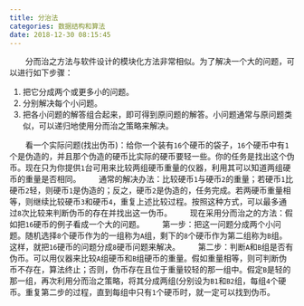 ```yaml
---
title: 分治法
categories: 数据结构和算法
date: 2018-12-30 08:15:45
---
```

&emsp;&emsp;分而治之方法与软件设计的模块化方法非常相似。为了解决一个大的问题，可以进行如下步骤：<!--more-->

1. 把它分成两个或更多小的问题。
2. 分别解决每个小问题。
3. 把各小问题的解答组合起来，即可得到原问题的解答。小问题通常与原问题类似，可以递归地使用分而治之策略来解决。

&emsp;&emsp;看一个实际问题(找出伪币)：给你一个装有`16`个硬币的袋子，`16`个硬币中有`1`个是伪造的，并且那个伪造的硬币比实际的硬币要轻一些。你的任务是找出这个伪币。现在只为你提供`1`台可用来比较两组硬币重量的仪器，利用其可以知道两组硬币的重量是否相同。
&emsp;&emsp;通常的解决办法：比较硬币`1`与硬币`2`的重量；若硬币`1`比硬币`2`轻，则硬币`1`是伪造的；反之，硬币`2`是伪造的，任务完成。若两硬币重量相等，则继续比较硬币`3`和硬币`4`，重复上述比较过程。按照这种方式，可以最多通过`8`次比较来判断伪币的存在并找出这一伪币。
&emsp;&emsp;现在采用分而治之的方法：假如把`16`硬币的例子看成一个大的问题。
&emsp;&emsp;第一步：把这一问题分成两个小问题。随机选择`8`个硬币作为的一组称为`A`组，剩下的`8`个硬币作为第二组称为`B`组。这样，就把`16`硬币的问题分成`8`硬币问题来解决。
&emsp;&emsp;第二步：判断`A`和`B`组是否有伪币。可以用仪器来比较`A`组硬币和`B`组硬币的重量。假如重量相等，则可判断伪币不存在，算法终止；否则，伪币存在且位于重量较轻的那一组中。假定`B`是轻的那一组，再次利用分而治之策略，将其分成两组(分别设为`B1`和`B2`组，每组`4`个硬币。重复第二步的过程，直到每组中只有`1`个硬币时，就一定可以找到伪币。